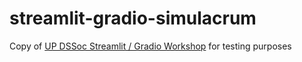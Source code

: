 # streamlit-gradio-simulacrum
Copy of [UP DSSoc Streamlit / Gradio Workshop](https://github.com/jmcruz14/dssoc-streamlit-gradio-talk) for testing purposes
